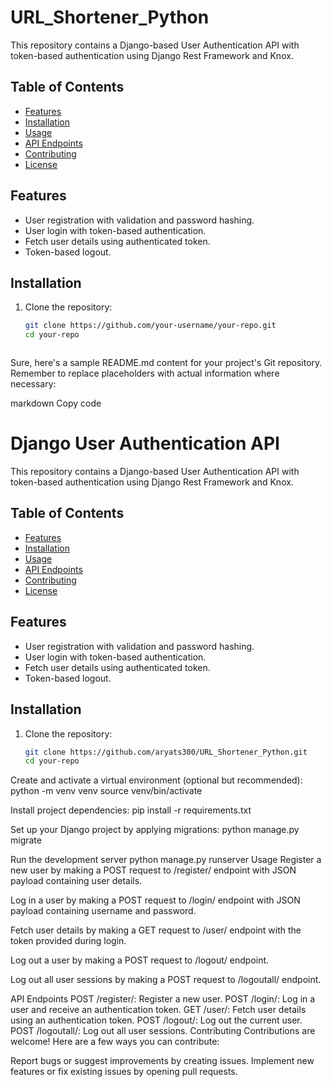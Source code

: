 # URL_Shortener_Python


This repository contains a Django-based User Authentication API with token-based authentication using Django Rest Framework and Knox.

## Table of Contents

- [Features](#features)
- [Installation](#installation)
- [Usage](#usage)
- [API Endpoints](#api-endpoints)
- [Contributing](#contributing)
- [License](#license)

## Features

- User registration with validation and password hashing.
- User login with token-based authentication.
- Fetch user details using authenticated token.
- Token-based logout.

## Installation

1. Clone the repository:

   ```sh
   git clone https://github.com/your-username/your-repo.git
   cd your-repo



Sure, here's a sample README.md content for your project's Git repository. Remember to replace placeholders with actual information where necessary:

markdown
Copy code
# Django User Authentication API

This repository contains a Django-based User Authentication API with token-based authentication using Django Rest Framework and Knox.

## Table of Contents

- [Features](#features)
- [Installation](#installation)
- [Usage](#usage)
- [API Endpoints](#api-endpoints)
- [Contributing](#contributing)
- [License](#license)

## Features

- User registration with validation and password hashing.
- User login with token-based authentication.
- Fetch user details using authenticated token.
- Token-based logout.

## Installation

1. Clone the repository:

   ```sh
   git clone https://github.com/aryats300/URL_Shortener_Python.git
   cd your-repo

   
Create and activate a virtual environment (optional but recommended):
python -m venv venv
source venv/bin/activate

Install project dependencies:
pip install -r requirements.txt


Set up your Django project by applying migrations:
python manage.py migrate

Run the development server
python manage.py runserver
Usage
Register a new user by making a POST request to /register/ endpoint with JSON payload containing user details.

Log in a user by making a POST request to /login/ endpoint with JSON payload containing username and password.

Fetch user details by making a GET request to /user/ endpoint with the token provided during login.

Log out a user by making a POST request to /logout/ endpoint.

Log out all user sessions by making a POST request to /logoutall/ endpoint.

API Endpoints
POST /register/: Register a new user.
POST /login/: Log in a user and receive an authentication token.
GET /user/: Fetch user details using an authentication token.
POST /logout/: Log out the current user.
POST /logoutall/: Log out all user sessions.
Contributing
Contributions are welcome! Here are a few ways you can contribute:

Report bugs or suggest improvements by creating issues.
Implement new features or fix existing issues by opening pull requests.



